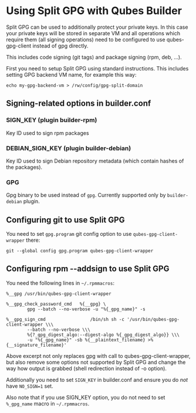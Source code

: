 Using Split GPG with Qubes Builder
=================================

Split GPG can be used to additionally protect your private keys. In this case
your private keys will be stored in separate VM and all operations which
require them (all signing operations) need to be configured to use
qubes-gpg-client instead of gpg directly.

This includes code signing (git tags) and package signing (rpm, deb, ...).

First you need to setup Split GPG using standard instructions. This includes
setting GPG backend VM name, for example this way:
```
echo my-gpg-backend-vm > /rw/config/gpg-split-domain
```

Signing-related options in builder.conf
---------------------------------------
### SIGN_KEY (plugin builder-rpm)
Key ID used to sign rpm packages

### DEBIAN_SIGN_KEY (plugin builder-debian)
Key ID used to sign Debian repository metadata (which contain hashes of the packages).

### GPG
Gpg binary to be used instead of `gpg`. Currently supported only by
`builder-debian` plugin.

Configuring git to use Split GPG
--------------------------------

You need to set `gpg.program` git config option to use `qubes-gpg-client-wrapper` there:
```
git --global config gpg.program qubes-gpg-client-wrapper
```

Configuring rpm --addsign to use Split GPG
---------------------------------------

You need the following lines in `~/.rpmmacros`:
```
%__gpg /usr/bin/qubes-gpg-client-wrapper

%__gpg_check_password_cmd   %{__gpg} \
        gpg --batch --no-verbose -u "%{_gpg_name}" -s

%__gpg_sign_cmd                 /bin/sh sh -c '/usr/bin/qubes-gpg-client-wrapper \\\
        --batch --no-verbose \\\
        %{?_gpg_digest_algo:--digest-algo %{_gpg_digest_algo}} \\\
        -u "%{_gpg_name}" -sb %{__plaintext_filename} >%{__signature_filename}'
```
Above excerpt not only replaces gpg with call to qubes-gpg-client-wrapper, but
also remove some options not supported by Split GPG and change the way how
output is grabbed (shell redirection instead of -o option).

Additionally you need to set `SIGN_KEY` in builder.conf and ensure you do *not*
have `NO_SIGN=1` set.

Also note that if you use SIGN_KEY option, you do not need to set `%_gpg_name`
macro in `~/.rpmmacros`.
